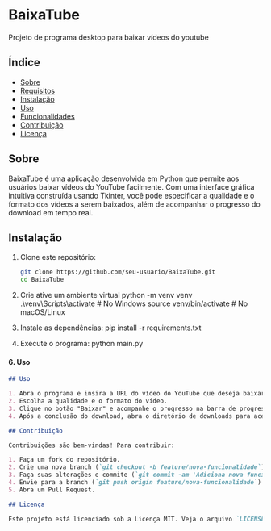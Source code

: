 # BaixaTube

Projeto de programa desktop para baixar vídeos do youtube

## Índice

- [Sobre](#sobre)
- [Requisitos](#requisitos)
- [Instalação](#instalação)
- [Uso](#uso)
- [Funcionalidades](#funcionalidades)
- [Contribuição](#contribuição)
- [Licença](#licença)

## Sobre

BaixaTube é uma aplicação desenvolvida em Python que permite aos usuários baixar vídeos do YouTube facilmente. Com uma interface gráfica intuitiva construída usando Tkinter, você pode especificar a qualidade e o formato dos vídeos a serem baixados, além de acompanhar o progresso do download em tempo real.

## Instalação

1. Clone este repositório:

   ```sh
   git clone https://github.com/seu-usuario/BaixaTube.git
   cd BaixaTube

   ```

2. Crie ative um ambiente virtual
   python -m venv venv
   .\venv\Scripts\activate # No Windows
   source venv/bin/activate # No macOS/Linux

3. Instale as dependências:
   pip install -r requirements.txt

4. Execute o programa:
   python main.py

#### 6. Uso

```markdown
## Uso

1. Abra o programa e insira a URL do vídeo do YouTube que deseja baixar.
2. Escolha a qualidade e o formato do vídeo.
3. Clique no botão "Baixar" e acompanhe o progresso na barra de progresso.
4. Após a conclusão do download, abra o diretório de downloads para acessar o vídeo baixado.

## Contribuição

Contribuições são bem-vindas! Para contribuir:

1. Faça um fork do repositório.
2. Crie uma nova branch (`git checkout -b feature/nova-funcionalidade`).
3. Faça suas alterações e commite (`git commit -am 'Adiciona nova funcionalidade'`).
4. Envie para a branch (`git push origin feature/nova-funcionalidade`).
5. Abra um Pull Request.

## Licença

Este projeto está licenciado sob a Licença MIT. Veja o arquivo `LICENSE` para mais detalhes.
```

